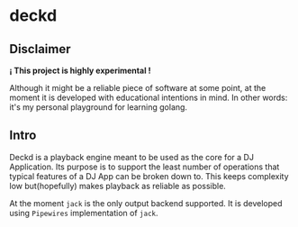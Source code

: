# deckd

## Disclaimer

**¡ This project is highly experimental !**

Although it might be a reliable piece of software at some point, at the moment
it is developed with educational intentions in mind. In other words: it's my personal
playground for learning golang.

## Intro

Deckd is a playback engine meant to be used as the core for a DJ Application.
Its purpose is to support the least number of operations that typical features of
a DJ App can be broken down to. This keeps complexity low but(hopefully) makes
playback as reliable as possible.

At the moment `jack` is the only output backend supported. It is developed using
`Pipewires` implementation of `jack`.
